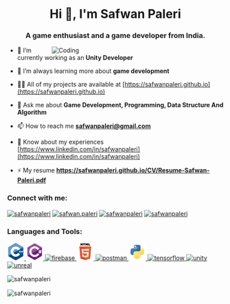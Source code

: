 <h1 align="center">Hi 👋, I'm Safwan Paleri</h1>
<h3 align="center">A game enthusiast and a game developer from India.</h3>
<img align="right" alt="Coding" width="400" src="[https://dribbble.com/shots/16191500-Coder/attachments/8050475?mode=media](https://cdn.dribbble.com/users/5690231/screenshots/16191500/media/4fbd0ec22f13a3521bb37cc5fe8b1cb3.gif)">



- 🔭 I’m currently working as an **Unity Developer**

- 🌱 I’m always learning more about **game development**

- 👨‍💻 All of my projects are available at [https://safwanpaleri.github.io](https://safwanpaleri.github.io)

- 💬 Ask me about **Game Development, Programming, Data Structure And Algorithm**

- 📫 How to reach me **safwanpaleri@gmail.com**

- 📄 Know about my experiences [https://www.linkedin.com/in/safwanpaleri](https://www.linkedin.com/in/safwanpaleri)

- ⚡ My resume **https://safwanpaleri.github.io/CV/Resume-Safwan-Paleri.pdf**

<h3 align="left">Connect with me:</h3>
<p align="left">
<a href="https://linkedin.com/in/safwanpaleri" target="blank"><img align="center" src="https://raw.githubusercontent.com/rahuldkjain/github-profile-readme-generator/master/src/images/icons/Social/linked-in-alt.svg" alt="safwanpaleri" height="30" width="40" /></a>
<a href="https://fb.com/safwan.paleri" target="blank"><img align="center" src="https://raw.githubusercontent.com/rahuldkjain/github-profile-readme-generator/master/src/images/icons/Social/facebook.svg" alt="safwan.paleri" height="30" width="40" /></a>
<a href="https://www.hackerrank.com/safwanpaleri" target="blank"><img align="center" src="https://raw.githubusercontent.com/rahuldkjain/github-profile-readme-generator/master/src/images/icons/Social/hackerrank.svg" alt="safwanpaleri" height="30" width="40" /></a>
<a href="https://www.hackerearth.com/safwanpaleri" target="blank"><img align="center" src="https://raw.githubusercontent.com/rahuldkjain/github-profile-readme-generator/master/src/images/icons/Social/hackerearth.svg" alt="safwanpaleri" height="30" width="40" /></a>
</p>

<h3 align="left">Languages and Tools:</h3>
<p align="left"> <a href="https://www.w3schools.com/cpp/" target="_blank" rel="noreferrer"> <img src="https://raw.githubusercontent.com/devicons/devicon/master/icons/cplusplus/cplusplus-original.svg" alt="cplusplus" width="40" height="40"/> </a> <a href="https://www.w3schools.com/cs/" target="_blank" rel="noreferrer"> <img src="https://raw.githubusercontent.com/devicons/devicon/master/icons/csharp/csharp-original.svg" alt="csharp" width="40" height="40"/> </a> <a href="https://firebase.google.com/" target="_blank" rel="noreferrer"> <img src="https://www.vectorlogo.zone/logos/firebase/firebase-icon.svg" alt="firebase" width="40" height="40"/> </a> <a href="https://www.w3.org/html/" target="_blank" rel="noreferrer"> <img src="https://raw.githubusercontent.com/devicons/devicon/master/icons/html5/html5-original-wordmark.svg" alt="html5" width="40" height="40"/> </a> <a href="https://postman.com" target="_blank" rel="noreferrer"> <img src="https://www.vectorlogo.zone/logos/getpostman/getpostman-icon.svg" alt="postman" width="40" height="40"/> </a> <a href="https://www.python.org" target="_blank" rel="noreferrer"> <img src="https://raw.githubusercontent.com/devicons/devicon/master/icons/python/python-original.svg" alt="python" width="40" height="40"/> </a> <a href="https://www.tensorflow.org" target="_blank" rel="noreferrer"> <img src="https://www.vectorlogo.zone/logos/tensorflow/tensorflow-icon.svg" alt="tensorflow" width="40" height="40"/> </a> <a href="https://unity.com/" target="_blank" rel="noreferrer"> <img src="https://www.vectorlogo.zone/logos/unity3d/unity3d-icon.svg" alt="unity" width="40" height="40"/> </a> <a href="https://unrealengine.com/" target="_blank" rel="noreferrer"> <img src="https://raw.githubusercontent.com/kenangundogan/fontisto/036b7eca71aab1bef8e6a0518f7329f13ed62f6b/icons/svg/brand/unreal-engine.svg" alt="unreal" width="40" height="40"/> </a> </p>

<p><img align="center" src="https://github-readme-stats.vercel.app/api/top-langs?username=safwanpaleri&show_icons=true&theme=tokyonight&locale=en&layout=compact" alt="safwanpaleri" /></p>

<p><img align="center" src="https://github-readme-streak-stats.herokuapp.com/?user=safwanpaleri&" alt="safwanpaleri" /></p>
